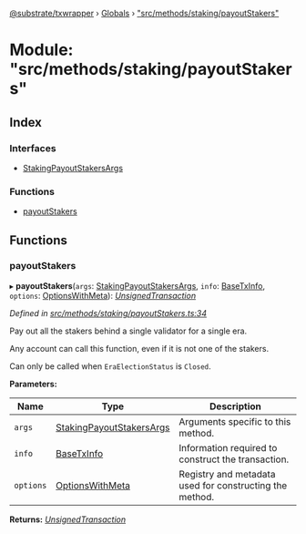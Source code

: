 [@substrate/txwrapper](../README.md) › [Globals](../globals.md) › ["src/methods/staking/payoutStakers"](_src_methods_staking_payoutstakers_.md)

# Module: "src/methods/staking/payoutStakers"

## Index

### Interfaces

* [StakingPayoutStakersArgs](../interfaces/_src_methods_staking_payoutstakers_.stakingpayoutstakersargs.md)

### Functions

* [payoutStakers](_src_methods_staking_payoutstakers_.md#payoutstakers)

## Functions

###  payoutStakers

▸ **payoutStakers**(`args`: [StakingPayoutStakersArgs](../interfaces/_src_methods_staking_payoutstakers_.stakingpayoutstakersargs.md), `info`: [BaseTxInfo](../interfaces/_src_util_types_.basetxinfo.md), `options`: [OptionsWithMeta](../interfaces/_src_util_types_.optionswithmeta.md)): *[UnsignedTransaction](../interfaces/_src_util_types_.unsignedtransaction.md)*

*Defined in [src/methods/staking/payoutStakers.ts:34](https://github.com/paritytech/txwrapper/blob/2e195b6/src/methods/staking/payoutStakers.ts#L34)*

Pay out all the stakers behind a single validator for a single era.

Any account can call this function, even if it is not one of the stakers.

Can only be called when `EraElectionStatus` is `Closed`.

**Parameters:**

Name | Type | Description |
------ | ------ | ------ |
`args` | [StakingPayoutStakersArgs](../interfaces/_src_methods_staking_payoutstakers_.stakingpayoutstakersargs.md) | Arguments specific to this method. |
`info` | [BaseTxInfo](../interfaces/_src_util_types_.basetxinfo.md) | Information required to construct the transaction. |
`options` | [OptionsWithMeta](../interfaces/_src_util_types_.optionswithmeta.md) | Registry and metadata used for constructing the method.  |

**Returns:** *[UnsignedTransaction](../interfaces/_src_util_types_.unsignedtransaction.md)*
